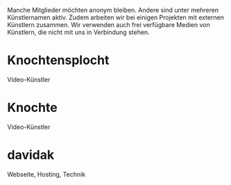 <!--
.. title: Mitglieder
.. slug: mitglieder
.. date: 2018-02-13 17:57:00 UTC+01:00
.. tags:
.. category:
.. link:
.. description:
.. type: text
.. nocomments: True
-->

Manche Mitglieder möchten anonym bleiben. Andere sind unter mehreren Künstlernamen aktiv. Zudem arbeiten wir bei einigen Projekten mit externen Künstlern zusammen. Wir verwenden auch frei verfügbare Medien von Künstlern, die nicht mit uns in Verbindung stehen.

# Knochtensplocht

Video-Künstler

# Knochte

Video-Künstler

# davidak

Webseite, Hosting, Technik
